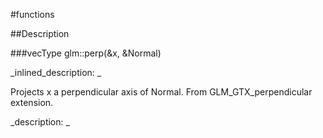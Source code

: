 #functions


<!--
_visible: True_
_advanced: False_
-->

##Description






<!----------------------------------------------------------------------------->

###vecType glm::perp(&x, &Normal)

<!--
_syntax: glm::perp(&x, &Normal)_
_name: glm::perp_
_returns: vecType_
_returns_description: _
_parameters: const vecType &x, const vecType &Normal_
_version_started: 0.10.0_
_version_deprecated: _
_summary: _
_constant: False_
_static: False_
_visible: True_
_advanced: False_
-->

_inlined_description: _

 Projects x a perpendicular axis of Normal.
 From GLM_GTX_perpendicular extension.





_description: _







<!----------------------------------------------------------------------------->

